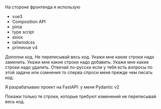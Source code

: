 На стороне фронтенда я использую 
- vue3
- Composition API
- pinia
- type script
- axiox
- tailwindcss 
- primevue v4

Дополни код.
Не переписывай весь код.
Укажи мне какие строки надо заменить.
Укажи мне какие строки надо добавить.
Укажи мне какие строки надо удалить.
Отвечай по-русски
если у тебя есть вопросы по этой задаче или сомнения то сперва спроси меня прежде чем писать код.



Я разрабатываю проект на FastAPI:
у меня Pydantic v2

Покажи только те строки, которые требуют изменений не переписывай весь код.